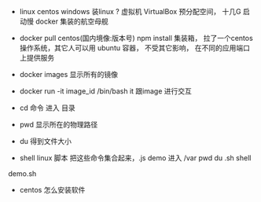 - linux centos 
  windows 装linux ? 虚拟机 
  VirtualBox 预分配空间， 十几G 启动慢 
  docker 集装的航空母舰 
- docker pull centos(国内境像:版本号) 
  npm install 
  集装箱， 拉了一个centos 操作系统，其它人可以用 ubuntu 
  容器， 不受其它影响， 在不同的应用端口上提供服务 
- docker images 
  显示所有的镜像 
- docker run -it  image_id /bin/bash 
  it 跟image 进行交互 

- cd 命令 进入 目录
- pwd 显示所在的物理路径
- du 得到文件大小 
- shell linux 脚本 
  把这些命令集合起来，.js 
  demo 进入 /var pwd du 
  .sh shell 

demo.sh 
- centos 怎么安装软件 
  

